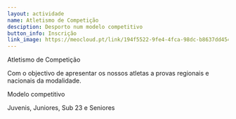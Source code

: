 ```yaml
---
layout: actividade
name: Atletismo de Competição
desciption: Desporto num modelo competitivo 
button_info: Inscrição
link_image: https://meocloud.pt/link/194f5522-9fe4-4fca-98dc-b8637dd4544a/competicao.jpg
---
```



Atletismo de Competição

Com o objectivo de apresentar os nossos atletas a provas regionais e nacionais da modalidade.

Modelo competitivo

Juvenis, Juniores, Sub 23 e Seniores
